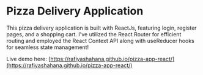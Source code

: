 # Pizza Delivery Application
This pizza delivery application is built with ReactJs, featuring login, register pages, and a shopping cart. I've utilized the React Router for efficient routing and employed the React Context API along with useReducer hooks for seamless state management!

Live demo here: [https://rafiyashahana.github.io/pizza-app-react/](https://rafiyashahana.github.io/pizza-app-react/)


